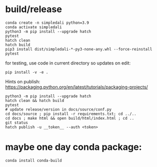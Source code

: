 
# build/release
```
conda create -n simpledali python=3.9
conda activate simpledali
python3 -m pip install --upgrade hatch
pytest
hatch clean
hatch build
pip3 install dist/simpledali-*-py3-none-any.whl --force-reinstall
pytest
```

for testing, use code in current directory so updates on edit:
```
pip install -v -e .
```

Hints on publish:
https://packaging.python.org/en/latest/tutorials/packaging-projects/

```
python3 -m pip install --upgrade hatch
hatch clean && hatch build
pytest
# update release/version in docs/source/conf.py
cd docs/source ; pip install -r requirements.txt; cd ../..
cd docs ; make html && open build/html/index.html ; cd ..
git status
hatch publish -u __token__ --auth <token>
```

# maybe one day conda package:
```
conda install conda-build
```
